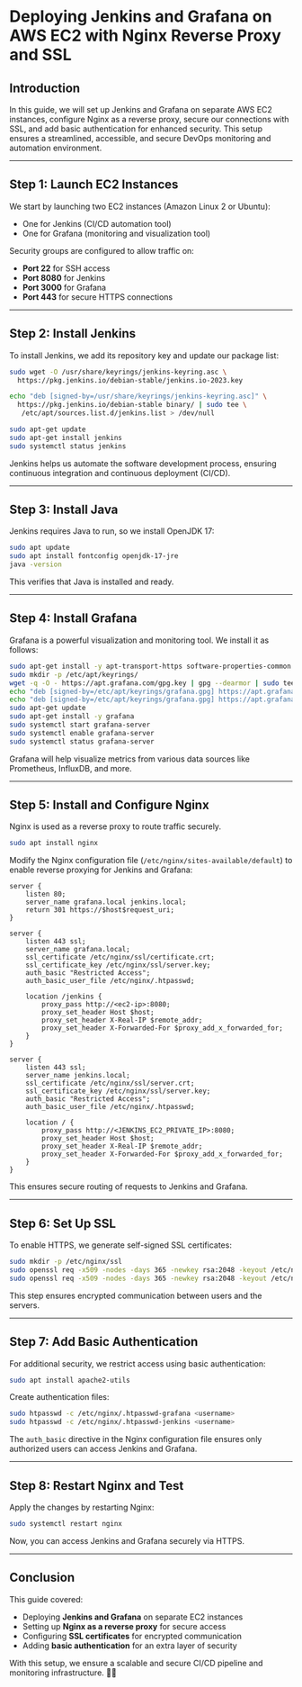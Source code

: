 # Deploying Jenkins and Grafana on AWS EC2 with Nginx Reverse Proxy and SSL

## Introduction
In this guide, we will set up Jenkins and Grafana on separate AWS EC2 instances, configure Nginx as a reverse proxy, secure our connections with SSL, and add basic authentication for enhanced security. This setup ensures a streamlined, accessible, and secure DevOps monitoring and automation environment.

---

## Step 1: Launch EC2 Instances
We start by launching two EC2 instances (Amazon Linux 2 or Ubuntu):
- One for Jenkins (CI/CD automation tool)
- One for Grafana (monitoring and visualization tool)

Security groups are configured to allow traffic on:
- **Port 22** for SSH access
- **Port 8080** for Jenkins
- **Port 3000** for Grafana
- **Port 443** for secure HTTPS connections

---

## Step 2: Install Jenkins
To install Jenkins, we add its repository key and update our package list:

```bash
sudo wget -O /usr/share/keyrings/jenkins-keyring.asc \
  https://pkg.jenkins.io/debian-stable/jenkins.io-2023.key

echo "deb [signed-by=/usr/share/keyrings/jenkins-keyring.asc]" \
  https://pkg.jenkins.io/debian-stable binary/ | sudo tee \
   /etc/apt/sources.list.d/jenkins.list > /dev/null

sudo apt-get update
sudo apt-get install jenkins
sudo systemctl status jenkins
```

Jenkins helps us automate the software development process, ensuring continuous integration and continuous deployment (CI/CD).

---

## Step 3: Install Java
Jenkins requires Java to run, so we install OpenJDK 17:

```bash
sudo apt update
sudo apt install fontconfig openjdk-17-jre
java -version
```

This verifies that Java is installed and ready.

---

## Step 4: Install Grafana
Grafana is a powerful visualization and monitoring tool. We install it as follows:

```bash
sudo apt-get install -y apt-transport-https software-properties-common wget
sudo mkdir -p /etc/apt/keyrings/
wget -q -O - https://apt.grafana.com/gpg.key | gpg --dearmor | sudo tee /etc/apt/keyrings/grafana.gpg > /dev/null
echo "deb [signed-by=/etc/apt/keyrings/grafana.gpg] https://apt.grafana.com stable main" | sudo tee -a /etc/apt/sources.list.d/grafana.list
echo "deb [signed-by=/etc/apt/keyrings/grafana.gpg] https://apt.grafana.com beta main" | sudo tee -a /etc/apt/sources.list.d/grafana.list
sudo apt-get update
sudo apt-get install -y grafana
sudo systemctl start grafana-server
sudo systemctl enable grafana-server
sudo systemctl status grafana-server
```

Grafana will help visualize metrics from various data sources like Prometheus, InfluxDB, and more.

---

## Step 5: Install and Configure Nginx
Nginx is used as a reverse proxy to route traffic securely.

```bash
sudo apt install nginx
```

Modify the Nginx configuration file (`/etc/nginx/sites-available/default`) to enable reverse proxying for Jenkins and Grafana:

```nginx
server {
    listen 80;
    server_name grafana.local jenkins.local;
    return 301 https://$host$request_uri;
}

server {
    listen 443 ssl;
    server_name grafana.local;
    ssl_certificate /etc/nginx/ssl/certificate.crt;
    ssl_certificate_key /etc/nginx/ssl/server.key;
    auth_basic "Restricted Access";
    auth_basic_user_file /etc/nginx/.htpasswd;

    location /jenkins {
        proxy_pass http://<ec2-ip>:8080;
        proxy_set_header Host $host;
        proxy_set_header X-Real-IP $remote_addr;
        proxy_set_header X-Forwarded-For $proxy_add_x_forwarded_for;
    }
}

server {
    listen 443 ssl;
    server_name jenkins.local;
    ssl_certificate /etc/nginx/ssl/server.crt;
    ssl_certificate_key /etc/nginx/ssl/server.key;
    auth_basic "Restricted Access";
    auth_basic_user_file /etc/nginx/.htpasswd;

    location / {
        proxy_pass http://<JENKINS_EC2_PRIVATE_IP>:8080;
        proxy_set_header Host $host;
        proxy_set_header X-Real-IP $remote_addr;
        proxy_set_header X-Forwarded-For $proxy_add_x_forwarded_for;
    }
}
```

This ensures secure routing of requests to Jenkins and Grafana.

---

## Step 6: Set Up SSL
To enable HTTPS, we generate self-signed SSL certificates:

```bash
sudo mkdir -p /etc/nginx/ssl
sudo openssl req -x509 -nodes -days 365 -newkey rsa:2048 -keyout /etc/nginx/ssl/grafana.key -out /etc/nginx/ssl/grafana.crt
sudo openssl req -x509 -nodes -days 365 -newkey rsa:2048 -keyout /etc/nginx/ssl/jenkins.key -out /etc/nginx/ssl/jenkins.crt
```

This step ensures encrypted communication between users and the servers.

---

## Step 7: Add Basic Authentication
For additional security, we restrict access using basic authentication:

```bash
sudo apt install apache2-utils
```

Create authentication files:

```bash
sudo htpasswd -c /etc/nginx/.htpasswd-grafana <username>
sudo htpasswd -c /etc/nginx/.htpasswd-jenkins <username>
```

The `auth_basic` directive in the Nginx configuration file ensures only authorized users can access Jenkins and Grafana.

---

## Step 8: Restart Nginx and Test
Apply the changes by restarting Nginx:

```bash
sudo systemctl restart nginx
```

Now, you can access Jenkins and Grafana securely via HTTPS.

---

## Conclusion
This guide covered:
- Deploying **Jenkins and Grafana** on separate EC2 instances
- Setting up **Nginx as a reverse proxy** for secure access
- Configuring **SSL certificates** for encrypted communication
- Adding **basic authentication** for an extra layer of security

With this setup, we ensure a scalable and secure CI/CD pipeline and monitoring infrastructure. 🎯🚀

